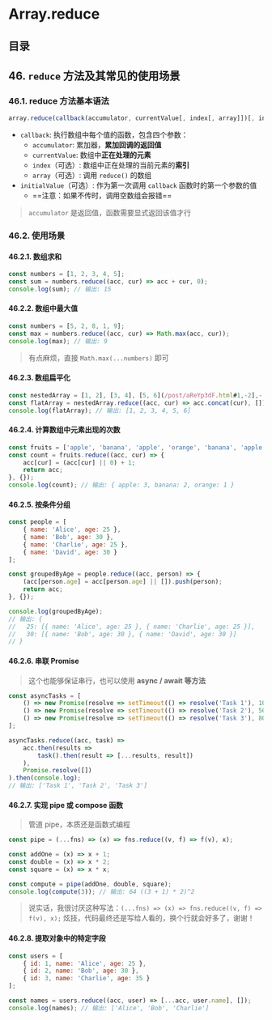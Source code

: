 
# Array.reduce


## 目录
<!-- toc -->
 ## 46. `reduce` 方法及其常见的使用场景 

### 46.1. reduce 方法基本语法

```javascript
array.reduce(callback(accumulator, currentValue[, index[, array]])[, initialValue])
```

- `callback`: 执行数组中每个值的函数，包含四个参数：
	- `accumulator`: 累加器，**累加回调的返回值**
	- `currentValue`: 数组中**正在处理的元素**
	- `index`（可选）: 数组中正在处理的当前元素的**索引**
	- `array`（可选）: 调用 `reduce()` 的数组
- `initialValue`（可选）: 作为第一次调用 `callback` 函数时的第一个参数的值
	- ==注意：如果不传时，调用空数组会报错==

>  `accumulator` 是返回值，函数需要显式返回该值才行
 

### 46.2. 使用场景

#### 46.2.1. 数组求和

```javascript
const numbers = [1, 2, 3, 4, 5];
const sum = numbers.reduce((acc, cur) => acc + cur, 0);
console.log(sum); // 输出: 15
```

#### 46.2.2. 数组中最大值

```javascript
const numbers = [5, 2, 8, 1, 9];
const max = numbers.reduce((acc, cur) => Math.max(acc, cur));
console.log(max); // 输出: 9
```

>  有点麻烦，直接 `Math.max(...numbers)` 即可

#### 46.2.3. 数组扁平化

```javascript
const nestedArray = [1, 2], [3, 4], [5, 6](/post/aReYp3dF.html#1,-2],-[3,-4],-[5,-6);
const flatArray = nestedArray.reduce((acc, cur) => acc.concat(cur), []);
console.log(flatArray); // 输出: [1, 2, 3, 4, 5, 6]
```

#### 46.2.4. 计算数组中元素出现的次数

```javascript
const fruits = ['apple', 'banana', 'apple', 'orange', 'banana', 'apple'];
const count = fruits.reduce((acc, cur) => {
    acc[cur] = (acc[cur] || 0) + 1;
    return acc;
}, {});
console.log(count); // 输出: { apple: 3, banana: 2, orange: 1 }
```

#### 46.2.5. 按条件分组

```javascript
const people = [
    { name: 'Alice', age: 25 },
    { name: 'Bob', age: 30 },
    { name: 'Charlie', age: 25 },
    { name: 'David', age: 30 }
];

const groupedByAge = people.reduce((acc, person) => {
    (acc[person.age] = acc[person.age] || []).push(person);
    return acc;
}, {});

console.log(groupedByAge);
// 输出: { 
//   25: [{ name: 'Alice', age: 25 }, { name: 'Charlie', age: 25 }],
//   30: [{ name: 'Bob', age: 30 }, { name: 'David', age: 30 }]
// }
```

#### 46.2.6. 串联 Promise

>  这个也能够保证串行，也可以使用 **async / await 等方法**

```javascript
const asyncTasks = [
    () => new Promise(resolve => setTimeout(() => resolve('Task 1'), 1000)),
    () => new Promise(resolve => setTimeout(() => resolve('Task 2'), 500)),
    () => new Promise(resolve => setTimeout(() => resolve('Task 3'), 800))
];

asyncTasks.reduce((acc, task) => 
    acc.then(results => 
        task().then(result => [...results, result])
    ), 
    Promise.resolve([])
).then(console.log);
// 输出: ['Task 1', 'Task 2', 'Task 3']
```

#### 46.2.7. 实现 pipe 或 compose 函数

>  管道 pipe，本质还是函数式编程

```javascript
const pipe = (...fns) => (x) => fns.reduce((v, f) => f(v), x);

const addOne = (x) => x + 1;
const double = (x) => x * 2;
const square = (x) => x * x;

const compute = pipe(addOne, double, square);
console.log(compute(3)); // 输出: 64 ((3 + 1) * 2)^2
```

>  说实话，我很讨厌这种写法：`(...fns) => (x) => fns.reduce((v, f) => f(v), x);` 炫技，代码最终还是写给人看的，换个行就会好多了，谢谢！

#### 46.2.8. 提取对象中的特定字段

```javascript
const users = [
    { id: 1, name: 'Alice', age: 25 },
    { id: 2, name: 'Bob', age: 30 },
    { id: 3, name: 'Charlie', age: 35 }
];

const names = users.reduce((acc, user) => [...acc, user.name], []);
console.log(names); // 输出: ['Alice', 'Bob', 'Charlie']
```
